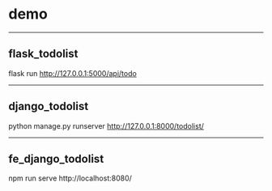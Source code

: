 # demo
-------------------------------------

## flask_todolist

flask run
http://127.0.0.1:5000/api/todo

-------------------------------------

## django_todolist

python manage.py runserver
http://127.0.0.1:8000/todolist/

-------------------------------------

## fe_django_todolist

npm run serve
http://localhost:8080/
